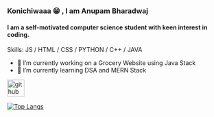 ### Konichiwaaa 😁 , I am Anupam Bharadwaj
#### I am a self-motivated computer science student with keen interest in coding.

Skills:  JS / HTML / CSS / PYTHON / C++ / JAVA

- 🔭 I’m currently working on a Grocery Website using Java Stack 
- 🌱 I’m currently learning DSA and MERN Stack 


[<img src='https://cdn.jsdelivr.net/npm/simple-icons@3.0.1/icons/github.svg' alt='github' height='40'>](https://github.com/AnupamBharadwaj012)  

[![Top Langs](https://github-readme-stats.vercel.app/api/top-langs/?username=AnupamBharadwaj012)](https://github.com/anuraghazra/github-readme-stats)


